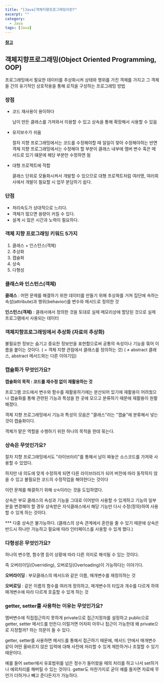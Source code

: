 ```yaml
---
title: "[Java]객체지향프로그래밍이란?"
excerpt: ""
category:
  - Java
tags: [Java]
---
```


**[참고](https://jeong-pro.tistory.com/95)**

## 객체지향프로그래밍(Object Oriented Programming, OOP)

프로그래밍에서 필요한 데이터를 추상화시켜 상태와 행위를 가진 객체를 가지고 그 객체들 간의 유기적인 상호작용을 통해 로직을 구성하는 프로그래밍 방법

### **장점**

- 코드 재사용이 용이하다

  남이 만든 클래스를 가져와서 이용할 수 있고 상속을 통해 확장해서 사용할 수 있음

- 유지보수가 쉬움

  절차 지향 프로그래밍에서는 코드를 수정해야할 때 일일이 찾아 수정해야하는 반면 객체 지향 프로그래밍에서는 수정해야 할 부분이 클래스 내부에 멤버 변수 혹은 메서드로 있기 떄문에 해당 부분만 수정하면 됨

- 대형  프로젝트에 적합

  클래스 단위로 모듈화시켜서 개발할 수 있으므로 대형 프로젝트처럼 여러명, 여러회사에서 개발이 필요할 시 업무 분담하기 쉽다.

### **단점**

- 처리속도가 상대적으로 느리다.
- 객체가 많으면 용량이 커질 수 있다.
- 설계 시 많은 시간과 노력이 필요하다.

### 객체 지향 프로그래밍 키워드 5가지

1. 클래스 + 인스턴스(객체)
2. 추상화
3. 캡슐화
4. 상속
5. 다형성

### 클래스와 인스턴스(객체)

**클래스** : 어떤 문제를 해결하기 위한 데이터를 만들기 위해 추상화를 거쳐 집단에 속하는 속성(attribute)과 행위(behavior)를 변수와 메서드로 정의한 것

**인스턴스(객체)** : 클래서에서 정의한 것을 토대로 실제 메모리상에 할당된 것으로 실제 프로그램에서 사용되는 데이터

### 객체지향프로그래밍에서 추상화 (자료의 추상화)

불필요한 정보는 숨기고 중요한 정보만을 표현함으로써 공통의 속성이나 기능을 묶어 이름을 붙이는 것이다. ( = 객체 지향 관점에서 클래스를 정의하는 것) ( ≠ abstract 클래스, abstract 메서드와는 다른 이야기임)

### 캡슐화가 무엇인가요?

**캡슐화의 목적 : 코드를 재수정 없이 재활용하는 것**

프로그램 코드에서 변수와 함수를 재활용하기에는 분산되어 있기에 재활용이 어려웠으나 캡슐화를 통해 관련된 기능과 특성을 한 곳에 모으고 분류하기 때문에 재활용이 원활해졌다.

객체 지향 프로그래밍에서 기능과 특성의 모음은 "클래스"라는 "캡슐"에 분류해서 넣는 것이 캡슐화이다.

객체가 맡은 역할을 수행하기 위한 하나의 목적을 한데 묶는다.

### 상속은 무엇인가요?

절차 지향 프로그래밍에서도 "라이브러리"를 통해서 남이 짜놓은 소스코드를 가져와 사용할 수 있었다.

하지만 내 의도에 맞게 수정하게 되면 다른 라이브러리가 되어 버전에 따라 동작하지 않을 수 있고 불필요한 코드의 수정작업을 해야한다는 것이다

이런 문제를 해결하기 위해 `상속`이라는 것을 도입하였다.

상속은 부모 클래스의 속성과 기능을 그대로 이어받아 사용할 수 있게하고 기능의 일부분을 변경해야 할 경우 상속받은 자식클래스에서 해당 기능만 다시 수정(정의)하여 사용할 수 있게 하는 것이다.

*** 다중 상속은 불가능하다. (클래스의 상속 관계에서 혼란을 줄 수 있기 때문에 상속은 반드시 하나만 가능하고 필요에 따라 인터페이스를 사용할 수 있게 했다.)

### 다형성은 무엇인가요?

하나의 변수명, 함수명 등이 상황에 따라 다른 의미로 해석될 수 있는 것이다.

즉 오버라이딩(Overriding), 오버로딩(Overloading)이 가능하다는 이야기다.

**오버라이딩** : 부모클래스의 메서드와 같은 이름, 매개변수를 재정의하는 것

**오버로딩** : 같은 이름의 함수를 여러개 정의하고, 매개변수의 타입과 개수를 다르게 하여 매개변수에 따라 다르게 호출할 수 있게 하는 것

### getter, setter를 사용하는 이유는 무엇인가요?

멤버변수에 직접접근하지 못하게 private으로 접근지정자를 설정하고 public으로 getter, setter 메서드를 만든다.이럴거면 어차피 아무나 접근이 가능한데 왜 private으로 지정할까? 하는 의문이 들 수 있다.

getter, setter를 사용하면 메서드를 통해서 접근하기 때문에, 메서드 안에서 매개변수같이 어떤 올바르지 않은 입력에 대해 사전에 처리할 수 있게 제한하거나 조절할 수 있기 때문이다.

예를 들어 setter에서 유효범위를 넘은 정수가 들어왔을 때의 처리를 하고 나서 set하거나 예외처리를 해버릴 수 있는 것이다. getter도 마찬가지로 굳이 예를 들자면 자료에 무언가 더하거나 빼고 준다든지가 가능하다.